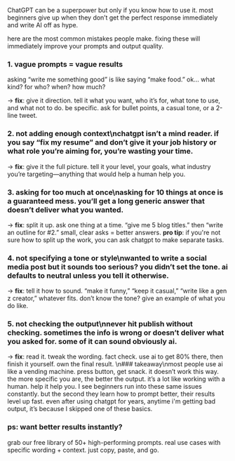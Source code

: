 ChatGPT can be a superpower but only if you know how to use it. most beginners give up when they don’t get the perfect response immediately and write AI off as hype.

here are the most common mistakes people make. fixing these will immediately improve your prompts and output quality.

### 1. vague prompts = vague results

asking “write me something good” is like saying “make food.” ok… what kind? for who? when? how much?

→ **fix**: give it direction. tell it what you want, who it’s for, what tone to use, and what not to do. be specific. ask for bullet points, a casual tone, or a 2-line tweet.

### 2. not adding enough context\nchatgpt isn’t a mind reader. if you say “fix my resume” and don’t give it your job history or what role you’re aiming for, you’re wasting your time.

→ **fix**: give it the full picture. tell it your level, your goals, what industry you’re targeting—anything that would help a human help you.

### 3. asking for too much at once\nasking for 10 things at once is a guaranteed mess. you’ll get a long generic answer that doesn’t deliver what you wanted.

→ **fix**: split it up. ask one thing at a time. “give me 5 blog titles.” then “write an outline for #2.” small, clear asks = better answers.
**pro tip**: if you're not sure how to split up the work, you can ask chatgpt to make separate tasks.

### 4. not specifying a tone or style\nwanted to write a social media post but it sounds too serious? you didn’t set the tone. ai defaults to neutral unless you tell it otherwise.

→ **fix**: tell it how to sound. “make it funny,” “keep it casual,” “write like a gen z creator,” whatever fits. don’t know the tone? give an example of what you do like.

### 5. not checking the output\nnever hit publish without checking. sometimes the info is wrong or doesn’t deliver what you asked for. some of it can sound obviously ai.

→ **fix**: read it. tweak the wording. fact check. use ai to get 80% there, then finish it yourself. own the final result.
\n### takeaway\nmost people use ai like a vending machine. press button, get snack. it doesn’t work this way. the more specific you are, the better the output. it’s a lot like working with a human. help it help you.
I see beginners run into these same issues constantly. but the second they learn how to prompt better, their results level up fast. even after using chatgpt for years, anytime i'm getting bad output, it’s because I skipped one of these basics.

### ps: want better results instantly?

grab our free library of 50+ high-performing prompts. real use cases with specific wording + context. just copy, paste, and go.
